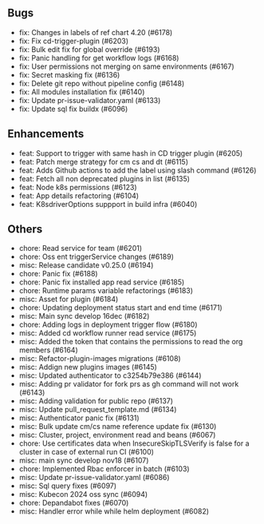 ## Bugs
- fix: Changes in labels of ref chart 4.20 (#6178)
- fix: Fix cd-trigger-plugin (#6203)
- fix: Bulk edit fix for global override (#6193)
- fix: Panic handling for get workflow logs (#6168)
- fix: User permissions not merging on same environments (#6167)
- fix: Secret masking fix (#6136)
- fix: Delete git repo without pipeline config (#6148)
- fix: All modules installation fix (#6140)
- fix: Update pr-issue-validator.yaml (#6133)
- fix: Update sql fix buildx (#6096)
## Enhancements
- feat: Support to trigger with same hash in CD trigger plugin  (#6205)
- feat: Patch merge strategy for cm cs and dt (#6115)
- feat: Adds Github actions to add the label using slash command (#6126)
- feat: Fetch all non deprecated plugins in list (#6135)
- feat: Node k8s permissions (#6123)
- feat: App details refactoring (#6104)
- feat: K8sdriverOptions suppport in build infra (#6040)
## Others
- chore: Read service for team (#6201)
- chore: Oss ent triggerService changes (#6189)
- misc: Release candidate v0.25.0 (#6194)
- chore: Panic fix (#6188)
- chore: Panic fix installed app read service (#6185)
- chore: Runtime params variable refactorings (#6183)
- misc: Asset for plugin (#6184)
- chore: Updating deployment status start and end time (#6171)
- misc: Main sync develop 16dec (#6182)
- chore: Adding logs in deployment trigger flow (#6180)
- misc: Added cd workflow runner read service (#6175)
- misc: Added the token that contains the permissions to read the org members (#6164)
- misc: Refactor-plugin-images migrations (#6108)
- misc: Addign new plugins images (#6145)
- misc: Updated authenticator to c3254b79e386 (#6144)
- misc:  Adding pr validator for fork prs as gh command will not work (#6143)
- misc: Adding validation for public repo (#6137)
- misc: Update pull_request_template.md (#6134)
- misc: Authenticator panic fix (#6131)
- misc: Bulk update cm/cs name reference update fix (#6130)
- misc: Cluster, project, environment read and beans (#6067)
- chore: Use certificates data when InsecureSkipTLSVerify is false for a cluster in case of external run CI (#6100)
- misc: main sync develop nov18 (#6107)
- chore: Implemented Rbac enforcer in batch (#6103)
- misc: Update pr-issue-validator.yaml (#6086)
- misc: Sql query fixes (#6097)
- misc: Kubecon 2024 oss sync (#6094)
- chore: Depandabot fixes (#6070)
- misc: Handler error while while helm deployment (#6082)
